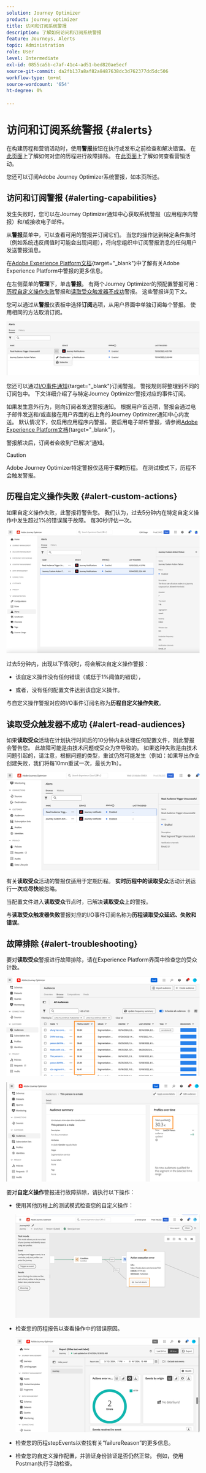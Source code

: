 ```yaml
---
solution: Journey Optimizer
product: journey optimizer
title: 访问和订阅系统警报
description: 了解如何访问和订阅系统警报
feature: Journeys, Alerts
topic: Administration
role: User
level: Intermediate
exl-id: 0855ca5b-c7af-41c4-ad51-bed820ae5ecf
source-git-commit: da2fb137a8af82a8487638dc3d762377dd5dc506
workflow-type: tm+mt
source-wordcount: '654'
ht-degree: 0%

---
```


# 访问和订阅系统警报 {#alerts}

在构建历程和营销活动时，使用&#x200B;**警报**&#x200B;按钮在执行或发布之前检查和解决错误。 在[此页面](../building-journeys/troubleshooting.md)上了解如何对您的历程进行故障排除。 在[此页面](../campaigns/review-activate-campaign.md)上了解如何查看营销活动。

您还可以订阅Adobe Journey Optimizer系统警报，如本页所述。

## 访问和订阅警报 {#alerting-capabilities}

发生失败时，您可以在Journey Optimizer通知中心获取系统警报（应用程序内警报）和/或接收电子邮件。

从&#x200B;**警报**&#x200B;菜单中，可以查看可用的警报并订阅它们。 当您的操作达到特定条件集时（例如系统违反阈值时可能会出现问题），将向您组织中订阅警报消息的任何用户发送警报消息。

<!--These messages can repeat over a pre-defined time interval until the alert has been resolved.-->

在[Adobe Experience Platform文档](https://experienceleague.adobe.com/docs/experience-platform/observability/alerts/overview.html?lang=zh-Hans){target="_blank"}中了解有关Adobe Experience Platform中警报的更多信息。

在左侧菜单的&#x200B;**管理**&#x200B;下，单击&#x200B;**警报**。 有两个Journey Optimizer的预配置警报可用： [历程自定义操作失败](#alert-custom-actions)警报和[读取受众触发器不成功](#alert-read-audiences)警报。 这些警报详见下文。

您可以通过从&#x200B;**警报**&#x200B;仪表板中选择&#x200B;**订阅**&#x200B;选项，从用户界面中单独订阅每个警报。 使用相同的方法取消订阅。

![](assets/alert-subscribe.png)

您还可以通过[I/O事件通知](https://experienceleague.adobe.com/docs/experience-platform/observability/alerts/subscribe.html?lang=zh-Hans){target="_blank"}订阅警报。 警报规则将整理到不同的订阅包中。 下文详细介绍了与特定Journey Optimizer警报对应的事件订阅。

如果发生意外行为，则向订阅者发送警报通知。 根据用户首选项，警报会通过电子邮件发送和/或直接在用户界面的右上角的Journey Optimizer通知中心内发送。 默认情况下，仅启用应用程序内警报。 要启用电子邮件警报，请参阅[Adobe Experience Platform文档](https://experienceleague.adobe.com/docs/experience-platform/observability/alerts/ui.html?lang=zh-Hans#enable-email-alerts){target="_blank"}。

警报解决后，订阅者会收到“已解决”通知。

>[!CAUTION]
>
>Adobe Journey Optimizer特定警报仅适用于&#x200B;**实时**&#x200B;历程。 在测试模式下，历程不会触发警报。

## 历程自定义操作失败 {#alert-custom-actions}

如果自定义操作失败，此警报将警告您。 我们认为，过去5分钟内在特定自定义操作中发生超过1%的错误属于故障。 每30秒评估一次。

![](assets/alerts-custom-action.png)

过去5分钟内，出现以下情况时，将会解决自定义操作警报：

* 该自定义操作没有任何错误（或低于1%阈值的错误），

* 或者，没有任何配置文件达到该自定义操作。

与自定义操作警报对应的I/O事件订阅名称为&#x200B;**历程自定义操作失败**。

## 读取受众触发器不成功 {#alert-read-audiences}

如果&#x200B;**读取受众**&#x200B;活动在计划执行时间后的10分钟内未处理任何配置文件，则此警报会警告您。 此故障可能是由技术问题或受众为空导致的。 如果这种失败是由技术问题引起的，请注意，根据问题的类型，重试仍然可能发生（例如：如果导出作业创建失败，我们将每10mn重试一次，最长为1h）。

![](assets/alerts1.png)

有关&#x200B;**读取受众**&#x200B;活动的警报仅适用于定期历程。 **实时历程中的读取受众**&#x200B;活动计划运行&#x200B;**一次**&#x200B;或&#x200B;**尽快**&#x200B;被忽略。

当配置文件进入&#x200B;**读取受众**&#x200B;节点时，已解决&#x200B;**读取受众**&#x200B;上的警报。

与&#x200B;**读取受众触发器失败**&#x200B;警报对应的I/O事件订阅名称为&#x200B;**历程读取受众延迟、失败和错误**。

## 故障排除 {#alert-troubleshooting}

要对&#x200B;**读取受众**&#x200B;警报进行故障排除，请在Experience Platform界面中检查您的受众计数。

![](assets/alert-troubleshooting-0.png)

![](assets/alert-troubleshooting-1.png)

要对&#x200B;**自定义操作**&#x200B;警报进行故障排除，请执行以下操作：

* 使用其他历程上的测试模式检查您的自定义操作：

  ![](assets/alert-troubleshooting-2.png)

* 检查您的历程报告以查看操作中的错误原因。

  ![](assets/alert-troubleshooting-3.png)

* 检查您的历程stepEvents以查找有关“failureReason”的更多信息。

* 检查您的自定义操作配置，并验证身份验证是否仍然正常。 例如，使用Postman执行手动检查。
